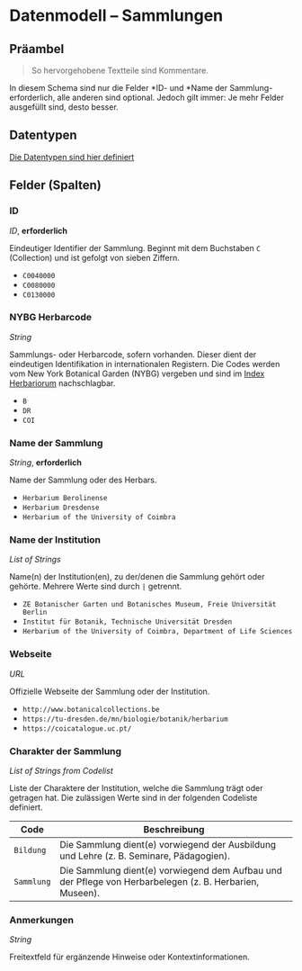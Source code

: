 # Datenmodell – Sammlungen

## Präambel

> So hervorgehobene Textteile sind Kommentare.

In diesem Schema sind nur die Felder *ID- und *Name der Sammlung- erforderlich, alle anderen sind optional. Jedoch gilt immer: Je mehr Felder ausgefüllt sind, desto besser.

## Datentypen

[Die Datentypen sind hier definiert](./datentypen.md)

## Felder (Spalten)

### ID

*ID*, **erforderlich**

Eindeutiger Identifier der Sammlung. Beginnt mit dem Buchstaben `C` (Collection) und ist gefolgt von sieben Ziffern.

- `C0040000`
- `C0080000`
- `C0130000`

### NYBG Herbarcode

*String*

Sammlungs- oder Herbarcode, sofern vorhanden. Dieser dient der eindeutigen Identifikation in internationalen Registern.
Die Codes werden vom New York Botanical Garden (NYBG) vergeben und sind im [Index Herbariorum](https://sweetgum.nybg.org/science/ih/) nachschlagbar.

- `B`
- `DR`
- `COI`

### Name der Sammlung

*String*, **erforderlich**

Name der Sammlung oder des Herbars.

- `Herbarium Berolinense`
- `Herbarium Dresdense`
- `Herbarium of the University of Coimbra`

### Name der Institution

*List of Strings*

Name(n) der Institution(en), zu der/denen die Sammlung gehört oder gehörte. Mehrere Werte sind durch `|` getrennt.

- `ZE Botanischer Garten und Botanisches Museum, Freie Universität Berlin`
- `Institut für Botanik, Technische Universität Dresden`
- `Herbarium of the University of Coimbra, Department of Life Sciences`

### Webseite

*URL*

Offizielle Webseite der Sammlung oder der Institution.

- `http://www.botanicalcollections.be`
- `https://tu-dresden.de/mn/biologie/botanik/herbarium`
- `https://coicatalogue.uc.pt/`

### Charakter der Sammlung

*List of Strings from Codelist*

Liste der Charaktere der Institution, welche die Sammlung trägt oder getragen hat. Die zulässigen Werte sind in der folgenden Codeliste definiert. 

| Code        | Beschreibung                                                                                            |
| ----------- | ------------------------------------------------------------------------------------------------------- |
| `Bildung`   | Die Sammlung dient(e) vorwiegend der Ausbildung und Lehre (z. B. Seminare, Pädagogien).              |
| `Sammlung`  | Die Sammlung dient(e) vorwiegend dem Aufbau und der Pflege von Herbarbelegen (z. B. Herbarien, Museen). |

### Anmerkungen

*String*

Freitextfeld für ergänzende Hinweise oder Kontextinformationen.


